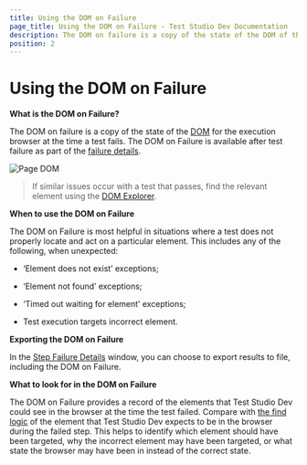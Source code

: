 ```yaml
---
title: Using the DOM on Failure
page_title: Using the DOM on Failure - Test Studio Dev Documentation
description: The DOM on failure is a copy of the state of the DOM of the application at the time of failure.
position: 2
---
```

# Using the DOM on Failure

**What is the DOM on Failure?**

The DOM on failure is a copy of the state of the <a href="/features/recorder/dom-explorer" target="_blank">DOM</a> for the execution browser at the time a test fails. The DOM on Failure is available after test failure as part of the <a href="/features/failed-tests-debugging/step-failure-details" target="_blank">failure details</a>. 

![Page DOM][1]

> If similar issues occur with a test that passes, find the relevant element using the <a href="/features/recorder/dom-explorer" target="_blank">DOM Explorer</a>.

**When to use the DOM on Failure**

The DOM on Failure is most helpful in situations where a test does not properly locate and act on a particular element. This includes any of the following, when unexpected:

- ‘Element does not exist’ exceptions;

- ‘Element not found’ exceptions;

- ‘Timed out waiting for element’ exceptions;

- Test execution targets incorrect element.

**Exporting the DOM on Failure**

In the <a href="/features/failed-tests-debugging/step-failure-details" target="_blank">Step Failure Details</a> window, you can choose to export results to file, including the DOM on Failure.

**What to look for in the DOM on Failure**

The DOM on Failure provides a record of the elements that Test Studio Dev could see in the browser at the time the test failed. Compare with <a href="/features/elements-explorer/find-element" target="_blank">the find logic</a> of the element that Test Studio Dev expects to be in the browser during the failed step. This helps to identify which element should have been targeted, why the incorrect element may have been targeted, or what state the browser may have been in instead of the correct state.

[1]: images/using-the-dom-on-failure/fig1.png